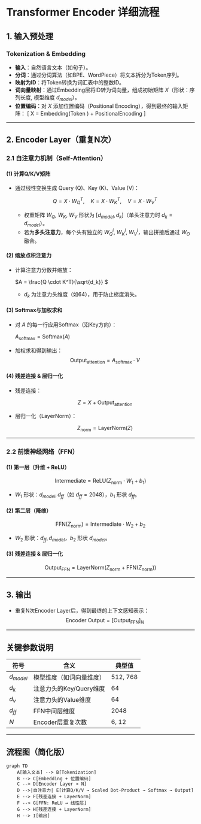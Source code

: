 # Transformer Encoder 详细流程

## 1. 输入预处理
### Tokenization & Embedding
- **输入**：自然语言文本（如句子）。
- **分词**：通过分词算法（如BPE、WordPiece）将文本拆分为Token序列。
- **映射为ID**：将Token转换为词汇表中的整数ID。
- **词向量映射**：通过Embedding层将ID转为词向量，组成初始矩阵 $X$（形状：序列长度, 模型维度 $d_{model}$）。
- **位置编码**：对 $X$ 添加位置编码（Positional Encoding），得到最终的输入矩阵：
  \[
  X = $\text{Embedding}$($\text{Token}$ ) + $\text{PositionalEncoding}$
  \]

---

## 2. Encoder Layer（重复N次）
### 2.1 自注意力机制（Self-Attention）
#### (1) 计算Q/K/V矩阵
- 通过线性变换生成 $\text{Query (Q)}、\text{Key (K)}、\text{Value (V)}$：
  
  $$Q = X  \cdot  W_Q^T, \quad K = X \cdot W_K^T, \quad V = X \cdot W_V^T$$
 
  - 权重矩阵 $W_Q$, $W_K$, $W_V$ 形状为 $[d_{model}, d_k]$（单头注意力时 $d_k = d_{model}$）。
  - 若为**多头注意力**，每个头有独立的 $W_Q^i$, $W_K^i$, $W_V^i$，输出拼接后通过 $W_O$ 融合。

#### (2) 缩放点积注意力
- 计算注意力分数并缩放：
  
  $A =  \frac{Q \cdot K^T}{\sqrt{d_k}} $
  
  - $d_k$ 为注意力头维度（如64），用于防止梯度消失。

#### (3) Softmax与加权求和
- 对 $A$ 的每一行应用Softmax（沿Key方向）：
 
   $A_{\text{softmax}}  = \text{Softmax}(A)$
 
- 加权求和得到输出：
  $$
  \text{Output}_{\text{attention}} = A_{\text{softmax}} \cdot V
  $$

#### (4) 残差连接 & 层归一化
- 残差连接：
 
  $$Z = X + \text{Output}_{\text{attention}}$$
 
- 层归一化（LayerNorm）：
  
  $$Z_{\text{norm}} = \text{LayerNorm}(Z)$$
 

---

### 2.2 前馈神经网络（FFN）
#### (1) 第一层（升维 + ReLU）
$$
\text{Intermediate} = \text{ReLU}(Z_{\text{norm}} \cdot W_1 + b_1)
$$
- $W_1$ 形状：$d_{model}, d_{ff}$（如 $d_{ff}=2048$），$b_1$ 形状 $d_{ff}$。

#### (2) 第二层（降维）
$$
\text{FFN}(Z_{\text{norm}}) = \text{Intermediate} \cdot W_2 + b_2
$$
- $W_2$ 形状：$d_{ff}, d_{model}$，$b_2$ 形状 $d_{model}$。

#### (3) 残差连接 & 层归一化
$$
\text{Output}_{\text{FFN}} = \text{LayerNorm}(Z_{\text{norm}} + \text{FFN}(Z_{\text{norm}}))
$$

---

## 3. 输出
- 重复N次Encoder Layer后，得到最终的上下文感知表示：
  $$
  \text{Encoder Output} = [\text{Output}_{\text{FFN}}]_N
  $$

---

## 关键参数说明
| 符号              | 含义                          | 典型值         |
|-------------------|-------------------------------|---------------|
| $d_{model}$       | 模型维度（如词向量维度）       | 512, 768      |
| $d_k$             | 注意力头的Key/Query维度        | 64            |
| $d_v$             | 注意力头的Value维度            | 64            |
| $d_{ff}$          | FFN中间层维度                 | 2048          |
| $N$               | Encoder层重复次数             | 6, 12         |

---

## 流程图（简化版）
```mermaid
graph TD
    A[输入文本] --> B[Tokenization]
    B --> C[Embedding + 位置编码]
    C --> D[Encoder Layer × N]
    D -->|自注意力| E[计算Q/K/V → Scaled Dot-Product → Softmax → Output]
    E --> F[残差连接 + LayerNorm]
    F --> G[FFN: ReLU → 线性层]
    G --> H[残差连接 + LayerNorm]
    H --> I[输出]
